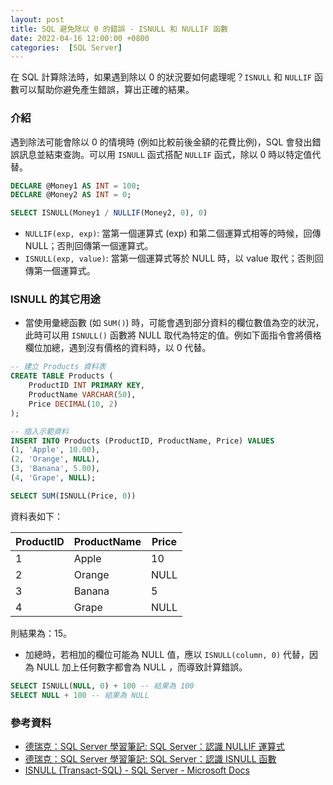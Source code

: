 ```yaml
---
layout: post
title: SQL 避免除以 0 的錯誤 - ISNULL 和 NULLIF 函數
date: 2022-04-16 12:00:00 +0800
categories:  [SQL Server]
---
```


在 SQL 計算除法時，如果遇到除以 0 的狀況要如何處理呢？`ISNULL` 和 `NULLIF` 函數可以幫助你避免產生錯誤，算出正確的結果。

### 介紹

遇到除法可能會除以 0 的情境時 (例如比較前後金額的花費比例)，SQL 會發出錯誤訊息並結束查詢。可以用 `ISNULL` 函式搭配 `NULLIF` 函式，除以 0 時以特定值代替。

``` sql
DECLARE @Money1 AS INT = 100;
DECLARE @Money2 AS INT = 0;

SELECT ISNULL(Money1 / NULLIF(Money2, 0), 0)
```

- `NULLIF(exp, exp)`: 當第一個運算式 (exp) 和第二個運算式相等的時候，回傳 NULL；否則回傳第一個運算式。
- `ISNULL(exp, value)`: 當第一個運算式等於 NULL 時，以 value 取代；否則回傳第一個運算式。

### ISNULL 的其它用途

- 當使用彙總函數 (如 `SUM()`) 時，可能會遇到部分資料的欄位數值為空的狀況，此時可以用 `ISNULL()` 函數將 NULL 取代為特定的值。例如下面指令會將價格欄位加總，遇到沒有價格的資料時，以 0 代替。

``` sql
-- 建立 Products 資料表
CREATE TABLE Products (
    ProductID INT PRIMARY KEY,
    ProductName VARCHAR(50),
    Price DECIMAL(10, 2)
);

-- 插入示範資料
INSERT INTO Products (ProductID, ProductName, Price) VALUES
(1, 'Apple', 10.00),
(2, 'Orange', NULL),
(3, 'Banana', 5.00),
(4, 'Grape', NULL);

SELECT SUM(ISNULL(Price, 0))
```

資料表如下：

| ProductID | ProductName | Price |
|-----------|-------------|-------|
| 1         | Apple       | 10    |
| 2         | Orange      | NULL  |
| 3         | Banana      | 5     |
| 4         | Grape       | NULL  |

則結果為：15。

- 加總時，若相加的欄位可能為 NULL 值，應以 `ISNULL(column, 0)` 代替，因為 NULL 加上任何數字都會為 NULL ，而導致計算錯誤。

``` sql
SELECT ISNULL(NULL, 0) + 100 -- 結果為 100
SELECT NULL + 100 -- 結果為 NULL
```

### 參考資料

- [德瑞克：SQL Server 學習筆記: SQL Server：認識 NULLIF 運算式](http://sharedderrick.blogspot.com/2012/07/t-sql-nullif.html)
- [德瑞克：SQL Server 學習筆記: SQL Server：認識 ISNULL 函數](http://sharedderrick.blogspot.com/2012/06/t-sql-isnull.html)
- [ISNULL (Transact-SQL) - SQL Server - Microsoft Docs](https://docs.microsoft.com/zh-tw/sql/t-sql/language-elements/nullif-transact-sql?view=sql-server-ver15)